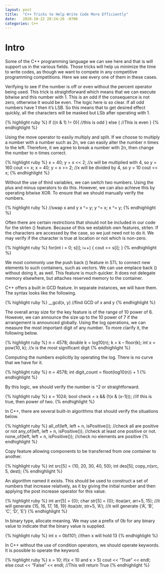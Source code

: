 ```yaml
---
layout: post
title:  "C++ Tricks to Help Write Code More Efficiently"
date:   2020-10-22 20:24:26 -0700
categories: C++
---
```


<h1><b>Intro</b></h1>
Some of the C++ programming language we can see here and that is will support us in the various fields. Those tricks will help us minimize the time to write codes, as though we want to compete in any competitive programming competitions. Here we see every one of them in these cases.

Verifying to see if the number is off or even without the percent operator being used. This trick is straightforward which means that we can execute bitwise and this number with 1. This is an odd if the consequence is not zero, otherwise it would be even. The logic here is so clear. If all odd numbers have 1 then it’s LSB. So this means that to get desired effect quickly, all the characters will be masked but LSb after operating with 1.

{% highlight ruby %}
if ((n & 1) != 0){
   //this is odd
} else {
   //This is even
}
{% endhighlight %}

Using the move operator to easily multiply and split. If we choose to multiply a number with a number such as 2n, we can easily alter the number n times to the left. Therefore, it we agree to break a number with 2n, then change the number to n times correct.

{% highlight ruby %}
x = 40;
y = x << 2; //x will be multiplied with 4, so y = 160
cout << x;
x = 40;
y = x >> 2; //x will be divided by 4, so y = 10
cout << x;
{% endhighlight %}

Without the use of third variables, we can switch two numbers. Using the plus and minus operators to do this. However, we can also achieve this by operating bitwise XOR. To ensure that we should manually verify the numbers.

{% highlight ruby %}
//swap x and y
x ^= y;
y ^= x;
x ^= y;
{% endhighlight %}

Often there are certain restrictions that should not be included in our code for the strlen () feature. Because of this we establish own features, strlen. If the characters are accessed by the case, so we just need not to do it. We may verify if the character is true at location or not which is non-zero. 

{% highlight ruby %}
for(int i = 0; s[i]; i++) {
   cout << s[i];
}
{% endhighlight %}

We most commonly use the push back () feature in STL to connect new elements to such containers, such as vectors. We can use emplace back () without doing it, as well. This feature is much quicker. It does not delegate memory elsewhere, but attaches reserved memory to the container.

C++ offers a built in GCD feature. In separate instances, we will have them. The syntax looks like the following.

{% highlight ruby %}
__gcd(x, y) //find GCD of x and y
{% endhighlight %}

The overall array size for the key feature is of the range of 10 power of 6. However, we can announce the size up to the 10 power of 7 if the arrangement is announced globally. Using the log operations, we can measure the most important digit of any number. To more clarify it, the following below.

{% highlight ruby %}
n = 4578;
double k = log10(n);
k = k – floor(k);
int x = pow(10, k); //x is the most significant digit
{% endhighlight %}

Computing the numbers explicitly by operating the log. There is no curve that we have for it.

{% highlight ruby %}
n = 4578;
int digit_count = floot(log10(n)) + 1
{% endhighlight %}

By this logic, we should verify the number is ^2 or straightforward.

{% highlight ruby %}
x = 1024;
bool check = x && (!(x & (x-1))); //if this is true, then power of two.
{% endhighlight %}

In C++, there are several built-in algorithms that should verify the situations below.

{% highlight ruby %}
all_of(left, left + n, isPositive()); //check all are positive or not
any_of(left, left + n, isPositive()); //check at least one positive or not.
none_of(left, left + n, isPositive()); //check no elements are positive
{% endhighlight %}

Copy feature allowing components to be transferred from one container to another.

{% highlight ruby %}
int src[5] = {10, 20, 30, 40, 50};
int des[5];
copy_n(src, 5, dest);
{% endhighlight %}

An algorithm named it exists. This should be used to construct a set of numbers that increase relatively, as it by giving the initial number and then applying the post increase operator for this value.

{% highlight ruby %}
int arr[5] = {0};
char str[5] = {0};
itoa(arr, arr+5, 15); //it will generate {15, 16, 17, 18, 19}
itoa(str, str+5, ‘A’); //it will generate {‘A’, ‘B’, ‘C’, ‘D’, ‘E’}
{% endhighlight %}

In binary type, allocate meaning. We may use a prefix of 0b for any binary value to indicate that the binary value is supplied.

{% highlight ruby %}
int x = 0b1101; //then x will hold 13
{% endhighlight %}

In C++ without the use of condition operators, we should operate keywords. It is possible to operate the keyword.

{% highlight ruby %}
x = 10;
if(x < 10 and x > 5)
   cout << “True” << endl;
else
   cout << “False” << endl;
   //This will return True
{% endhighlight %}
